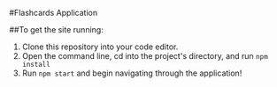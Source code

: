 #Flashcards Application

##To get the site running:
1. Clone this repository into your code editor.
1. Open the command line, cd into the project's directory, and run `npm install`
1. Run `npm start` and begin navigating through the application!